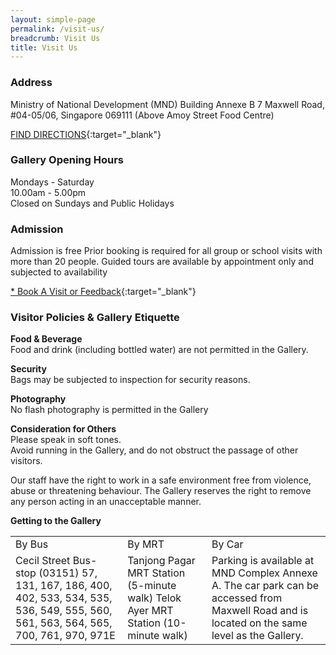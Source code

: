 ```yaml
---
layout: simple-page
permalink: /visit-us/
breadcrumb: Visit Us
title: Visit Us
---
```


### **Address**
Ministry of National Development (MND) Building
Annexe B
7 Maxwell Road, #04-05/06, Singapore 069111
(Above Amoy Street Food Centre)

 [FIND DIRECTIONS](https://www.google.com.sg/maps/place/Harmony+in+Diversity+Gallery/@1.2791019,103.8439328,17z/data=!4m8!1m2!2m1!1s+Ministry+of+National+Development+(MND)+Building+Annexe+B+7+Maxwell+Road+Annexe+B+7+Maxwell+Road,+%2304-05%2F06,+Singapore+069111+(Above+Amoy+Street+Food+Centre)!3m4!1s0x31da191299684e2f:0x2fcd168718b3a1e9!8m2!3d1.2790878!4d103.8457286){:target="_blank"} 



### **Gallery Opening Hours**
Mondays - Saturday <br>
10.00am - 5.00pm <br>
Closed on Sundays and Public Holidays <br>

### **Admission**
Admission is free
Prior booking is required for all group or school visits
with more than 20 people. Guided tours are 
available by appointment only and subjected to
availability

[* Book A Visit or Feedback](https://form.gov.sg/forms/mha/5bab41b04e2ef2000f8f2a4d){:target="_blank"}

### **Visitor Policies & Gallery Etiquette**

**Food & Beverage**<br>
Food and drink (including bottled water) are not permitted in the Gallery.

**Security**<br>
Bags may be subjected to inspection for security reasons.

**Photography**<br>
No flash photography is permitted in the Gallery

**Consideration for Others**<br>
Please speak in soft tones.<br>
Avoid running in the Gallery, and do not obstruct the
passage of other visitors.

Our staff have the right to work in a safe
environment free from violence, abuse or 
threatening behaviour. The Gallery reserves the right
to remove any person acting in an unacceptable 
manner.

**Getting to the Gallery**
<table class="table-h">
  <tr>
    <td>By Bus</td>
    <td>By MRT</td>
    <td>By Car</td>
  </tr>
  <tr>
    <td>Cecil Street Bus-stop (03151)
57, 131, 167, 186, 400, 402, 533, 534, 535, 536, 549, 555, 560, 561, 563, 564, 565, 700, 761, 970, 971E</td>
    <td>Tanjong Pagar MRT Station 
(5-minute walk)
Telok Ayer MRT Station 
(10-minute walk)</td>
<td>Parking is available at MND Complex Annexe A. The car park can be accessed from Maxwell Road and is located on the same level as the Gallery.</td>
  </tr>
</table>
